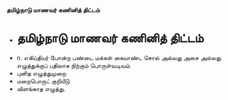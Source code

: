 **தமிழ்நாடு மாணவர் கணினித் திட்டம்**
- # தமிழ்நாடு மாணவர் கணினித் திட்டம்
- n. எகிப்தியர் போன்ற பண்டை மக்கள் கையாண்ட சொல் அல்லது அசை அல்லது எழுத்துக்குப் பதிலாக நிற்கும் பொருள்வடிவம்
- புனித எழுத்துமுறை
- மறைபொருட் குறியீடு
- விளங்காத எழுத்து.

